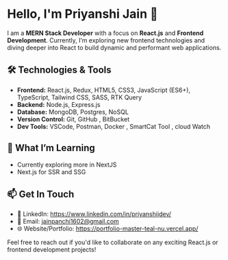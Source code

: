 # Hello, I'm Priyanshi Jain 👋

I am a **MERN Stack Developer** with a focus on **React.js** and **Frontend Development**. Currently, I’m exploring new frontend technologies and diving deeper into React to build dynamic and performant web applications.

## 🛠️ Technologies & Tools
- **Frontend:** React.js, Redux, HTML5, CSS3, JavaScript (ES6+), TypeScript, Tailwind CSS, SASS, RTK Query
- **Backend:** Node.js, Express.js
- **Database:** MongoDB, Postgres, NoSQL
- **Version Control:** Git, GitHub , BitBucket
- **Dev Tools:** VSCode, Postman, Docker , SmartCat Tool , cloud Watch
  
## 🌱 What I’m Learning
- Currently exploring more in NextJS
- Next.js for SSR and SSG

## 📫 Get In Touch
- 🔗 LinkedIn: https://www.linkedin.com/in/priyanshijdev/
- 📧 Email: jainpanchi1602@gmail.com
- 🌐 Website/Portfolio: https://portfolio-master-teal-nu.vercel.app/

Feel free to reach out if you'd like to collaborate on any exciting React.js or frontend development projects!


